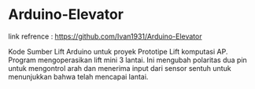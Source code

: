 # Arduino-Elevator

link refrence : 
https://github.com/Ivan1931/Arduino-Elevator

Kode Sumber Lift Arduino untuk proyek Prototipe Lift komputasi AP. Program mengoperasikan lift mini 3 lantai. Ini mengubah polaritas dua pin untuk mengontrol arah dan menerima input dari sensor sentuh untuk menunjukkan bahwa telah mencapai lantai.




